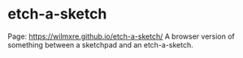 # etch-a-sketch
Page: https://wilmxre.github.io/etch-a-sketch/
A browser version of something between a sketchpad and an etch-a-sketch.
